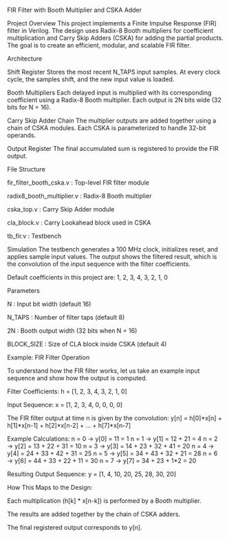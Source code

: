 FIR Filter with Booth Multiplier and CSKA Adder

Project Overview
This project implements a Finite Impulse Response (FIR) filter in Verilog. The design uses Radix-8 Booth multipliers for coefficient multiplication and Carry Skip Adders (CSKA) for adding the partial products. The goal is to create an efficient, modular, and scalable FIR filter.

Architecture

Shift Register
Stores the most recent N_TAPS input samples. At every clock cycle, the samples shift, and the new input value is loaded.

Booth Multipliers
Each delayed input is multiplied with its corresponding coefficient using a Radix-8 Booth multiplier. Each output is 2N bits wide (32 bits for N = 16).

Carry Skip Adder Chain
The multiplier outputs are added together using a chain of CSKA modules. Each CSKA is parameterized to handle 32-bit operands.

Output Register
The final accumulated sum is registered to provide the FIR output.

File Structure

fir_filter_booth_cska.v : Top-level FIR filter module

radix8_booth_multiplier.v : Radix-8 Booth multiplier

cska_top.v : Carry Skip Adder module

cla_block.v : Carry Lookahead block used in CSKA

tb_fir.v : Testbench



Simulation
The testbench generates a 100 MHz clock, initializes reset, and applies sample input values. The output shows the filtered result, which is the convolution of the input sequence with the filter coefficients.

Default coefficients in this project are:
1, 2, 3, 4, 3, 2, 1, 0

Parameters

N : Input bit width (default 16)

N_TAPS : Number of filter taps (default 8)

2N : Booth output width (32 bits when N = 16)

BLOCK_SIZE : Size of CLA block inside CSKA (default 4)


Example: FIR Filter Operation

To understand how the FIR filter works, let us take an example input sequence and show how the output is computed.

Filter Coefficients:
h = [1, 2, 3, 4, 3, 2, 1, 0]

Input Sequence:
x = [1, 2, 3, 4, 0, 0, 0, 0]

The FIR filter output at time n is given by the convolution:
y[n] = h[0]*x[n] + h[1]*x[n-1] + h[2]*x[n-2] + ... + h[7]*x[n-7]

Example Calculations:
n = 0 → y[0] = 11 = 1
n = 1 → y[1] = 12 + 21 = 4
n = 2 → y[2] = 13 + 22 + 31 = 10
n = 3 → y[3] = 14 + 23 + 32 + 41 = 20
n = 4 → y[4] = 24 + 33 + 42 + 31 = 25
n = 5 → y[5] = 34 + 43 + 32 + 21 = 28
n = 6 → y[6] = 44 + 33 + 22 + 11 = 30
n = 7 → y[7] = 34 + 23 + 1*2 = 20

Resulting Output Sequence:
y = [1, 4, 10, 20, 25, 28, 30, 20]

How This Maps to the Design:

Each multiplication (h[k] * x[n-k]) is performed by a Booth multiplier.

The results are added together by the chain of CSKA adders.

The final registered output corresponds to y[n].
